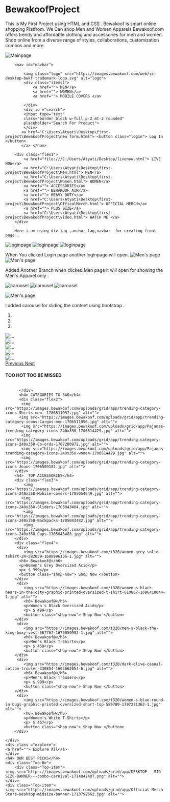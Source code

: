 # BewakoofProject
This is My First Project using HTML and CSS .
Bewakoof is smart online shopping Platfrom. We Can shop Men and Women Apparels 
Bewakoof.com offers trendy and affordable clothing and accessories for men and women. Shop online from a diverse range of styles, collaborations, customization combos and more.

![Mainpage](https://github.com/puspitamaity/BewakoofProject/assets/165947436/36b3afd6-04a2-4a01-8534-e658dc567006)
 <body>
    <div id="bewakoof">
        
        <nav id="navbar">

            <img class="logo" src="https://images.bewakoof.com/web/ic-desktop-bwkf-trademark-logo.svg" alt="logo">
            <div class="items1">
                <a href=""> MEN</a>
                <a href=""> WOMEN</a>
                <a href=""> MOBILE COVERS </a>

            </div>
            <div id ="search">
            <input type="text"
            class="border block w-full p-2 mt-2 rounded"
            placeholder="Search For Product">
            </div>
           <a href="C:\Users\Atyati\Desktop\first-project\BewakoofProject\new form.html"> <button class="login"> Log In </button>
           </a> </nav>
        
        <div class="flex1">
            <a href="file:///C:/Users/Atyati/Desktop/livenow.html"> LIVE NOW</a>
            <a href="C:\Users\Atyati\Desktop\first-project\BewakoofProject\Men.html"> MEN</a>
            <a href="C:\Users\Atyati\Desktop\first-project\BewakoofProject\Women.html"> WOMEN</a>
            <a href=""> ACCESSORIES</a>
            <a href=""> BEWAKOOF AIR</a>
            <a href=""> HEAVY DUTY</a>
            <a href="C:\Users\Atyati\Desktop\first-project\BewakoofProject\OfficalMerch.html"> OFFICIAL MERCH</a>
            <a href=""> PLUS SIZE</a>
            <a href="C:\Users\Atyati\Desktop\first-project\BewakoofProject\video.html"> WATCH ME </a>
        </div>

        Here i am using div tag ,anchor tag,navbar  for creating front page .
![loginpage](https://github.com/puspitamaity/BewakoofProject/assets/165947436/263a39d9-9658-4875-b947-886fb159ac0b)
![loginpage](https://github.com/puspitamaity/BewakoofProject/assets/165947436/263a39d9-9658-4875-b947-886fb159ac0b)
![loginpage](https://github.com/puspitamaity/BewakoofProject/assets/165947436/263a39d9-9658-4875-b947-886fb159ac0b)

When You clicked Login page another loginpage will open.
![Men's page](https://github.com/puspitamaity/BewakoofProject/assets/165947436/64a7ca90-b74c-43d6-9174-0470da172f06)
![Men's page](https://github.com/puspitamaity/BewakoofProject/assets/165947436/64a7ca90-b74c-43d6-9174-0470da172f06)

Added Another Branch when clicked Men page it will open for showing the Men's Apparel only .

![carousel](https://github.com/puspitamaity/BewakoofProject/assets/165947436/d4a1a880-e938-4dfa-ba9a-5a17f5e9d76e)
![carousel](https://github.com/puspitamaity/BewakoofProject/assets/165947436/d4a1a880-e938-4dfa-ba9a-5a17f5e9d76e)
![carousel](https://github.com/puspitamaity/BewakoofProject/assets/165947436/d4a1a880-e938-4dfa-ba9a-5a17f5e9d76e)

![Men's page](https://github.com/puspitamaity/BewakoofProject/assets/165947436/64a7ca90-b74c-43d6-9174-0470da172f06)

I added carousel for sliding the content using bootstrap .
<div id="carouselExampleIndicators" class="carousel slide" data-ride="carousel">
            <ol class="carousel-indicators">
              <li data-target="#carouselExampleIndicators" data-slide-to="0" class="active"></li>
              <li data-target="#carouselExampleIndicators" data-slide-to="1"></li>
              <li data-target="#carouselExampleIndicators" data-slide-to="2"></li>
            </ol>
            <div class="carousel-inner">
              <div class="carousel-item active">
                <img src="https://images.bewakoof.com/uploads/grid/app/PC-Size-Banner-480x457-Heavy-Duty-1714035736.jpg" class="d-block w-100" alt="...">
              </div>
              <div class="carousel-item">
                <img src="https://images.bewakoof.com/uploads/grid/app/PC-Size-Banner-480x457-PIMA-1714035735.jpg" class="d-block w-100" alt="...">
              </div>
              <div class="carousel-item">
                <img src="https://images.bewakoof.com/uploads/grid/app/PC-Size-Banner-480x457-AIR-1714035736.jpg" class="d-block w-100" alt="...">
              </div>
              <div class="carousel-item">
                <img src="https://images.bewakoof.com/uploads/grid/app/PC-Size-Banner-480x457-PIMA-1714035735.jpg" class="d-block w-100" alt="...">
              </div>
              <div class="carousel-item">
                <img src="https://images.bewakoof.com/uploads/grid/app/PC-Size-Banner-480x457-PIMA-1714035735.jpg" class="d-block w-100" alt="...">
              </div>
            </div>
            <a class="carousel-control-prev" href="#carouselExampleIndicators" role="button" data-slide="prev">
              <span class="carousel-control-prev-icon" aria-hidden="true"></span>
              <span class="sr-only">Previous</span>
            </a>
            <a class="carousel-control-next" href="#carouselExampleIndicators" role="button" data-slide="next">
              <span class="carousel-control-next-icon" aria-hidden="true"></span>
              <span class="sr-only">Next</span>
            </a>
          </div>
          <script src="https://code.jquery.com/jquery-3.3.1.slim.min.js" integrity="sha384-q8i/X+965DzO0rT7abK41JStQIAqVgRVzpbzo5smXKp4YfRvH+8abtTE1Pi6jizo" crossorigin="anonymous"></script>
    <script src="https://cdn.jsdelivr.net/npm/popper.js@1.14.7/dist/umd/popper.min.js" integrity="sha384-UO2eT0CpHqdSJQ6hJty5KVphtPhzWj9WO1clHTMGa3JDZwrnQq4sF86dIHNDz0W1" crossorigin="anonymous"></script>
    <script src="https://cdn.jsdelivr.net/npm/bootstrap@4.3.1/dist/js/bootstrap.min.js" integrity="sha384-JjSmVgyd0p3pXB1rRibZUAYoIIy6OrQ6VrjIEaFf/nJGzIxFDsf4x0xIM+B07jRM" crossorigin="anonymous"></script>
          <h4> TOO HOT TOO BE MISSED</h4>
          <div class="Too-Be">
           <div class="Too-item">
            <img src="https://images.bewakoof.com/uploads/grid/app/DESKTOP---MID-SIZE---twice-as-nice---common-1716565338.jpg" alt="">
            </div>
            <div class="Too-item">
                <img src="https://images.bewakoof.com/uploads/grid/app/Trendy-jeans-IK-RM-Midsize-Desktop-Banner--2--1716565336.gif" alt="">
            </div>
            <div class="Too-item">
                <img src="https://images.bewakoof.com/uploads/grid/app/Desktop-midsize-OS-tees-common-ezgif-com-optimize--7--1716565338.gif" alt="">
            </div>
            <div class="Too-item">
                <img src="https://images.bewakoof.com/uploads/grid/app/DESKTOP---MID-SIZE---shorts-common-1715841068.jpg" alt="">
            </div>
            
          </div>
          <h4> CATEGORIES TO BAG</h4>
          <div class="flex2">
           <img src="https://images.bewakoof.com/uploads/grid/app/trending-category-icons-Shirts-men--1706511997.jpg" alt="">
          <img src="https://images.bewakoof.com/uploads/grid/app/trending-category-icons-Cargos-men-1706511996.jpg" alt="">
           <img src="https://images.bewakoof.com/uploads/grid/app/Pajamas-trending-category-icons-240x350-1706514429.jpg" alt="">
           <img src="https://images.bewakoof.com/uploads/grid/app/trending-category-icons-240x350-Co-ords-1707280972.jpg" alt="">
           <img src="https://images.bewakoof.com/uploads/grid/app/Pajamas-trending-category-icons-240x350-women-1706514429.jpg" alt="">
           <img src="https://images.bewakoof.com/uploads/grid/app/trending-category-icons-Jeans-1706509182.jpg" alt="">       
        </div>
        <h4>  TOP ACCESSORIES</h4>
        <div class="flex3">
            <img src="https://images.bewakoof.com/uploads/grid/app/trending-category-icons-240x350-Mobile-covers-1705054649.jpg" alt="">
           <img src="https://images.bewakoof.com/uploads/grid/app/trending-category-icons-240x350-Sliders-1705043484.jpg" alt="">
            <img src="https://images.bewakoof.com/uploads/grid/app/trending-category-icons-240x350-Backpacks-1705043482.jpg" alt="">
            <img src="https://images.bewakoof.com/uploads/grid/app/trending-category-icons-240x350-Caps-1705043483.jpg" alt="">
        </div>
        <div class="flex4">
         <div>
            <img src="https://images.bewakoof.com/t320/women-grey-solid-tshirt-24-582039-1688996135-1.jpg" alt="">
          <h6> Bewakoof@</h6>
          <p>Women's Grey Oversized Acid</p>
          <p> $ 399</p>
          <button class="shop-now"> Shop Now </button>
        </div>
         <div>
            <img src="https://images.bewakoof.com/t320/women-s-black-bears-in-the-city-graphic-printed-oversized-t-shirt-610867-1696418044-1.jpg" alt="">
            <h6> Bewakoof@</h6>
            <p>Women's Black Oversized Acid</p>
            <p> $ 499</p>
            <button class="shop-now"> Shop Now </button>
        </div>
         <div>
            <img src="https://images.bewakoof.com/t320/men-s-black-the-king-boxy-vest-567767-1679059992-1.jpg" alt="">
            <h6> Bewakoof@</h6>
            <p>Men's Black T-Shirts</p>
            <p> $ 459</p>
            <button class="shop-now"> Shop Now </button>
        </div>
         <div>
            <img src="https://images.bewakoof.com/t320/dark-olive-casual-cotton-trouser-330854-1663662054-6.jpg" alt="">
            <h6> Bewakoof@</h6>
            <p>Men's Black Trousers</p>
            <p> $ 999</p>
            <button class="shop-now"> Shop Now </button>
        </div>
         <div>
            <img src="https://images.bewakoof.com/t320/women-s-blue-round-in-bugs-graphic-printed-oversized-short-top-589789-1707221362-1.jpg" alt="">
            <h6> Bewakoof@</h6>
            <p>Women's White T-Shirts</p>
            <p> $ 457</p> 
            <button class="shop-now"> Shop Now </button>
        </div>
        
    </div>
    <div class ="explore">
    <a href=""> Explore All</a>
    </div>
    <h4> OUR BEST PICKS</h4>
    <div class="Too-Be">
        <div class="Too-item">
    <img src="https://images.bewakoof.com/uploads/grid/app/DESKTOP---MID-SIZE-BANNER---combo-carnival-1714042407.png" alt="">
    </div>
    <div class="Too-item">
    <img src="https://images.bewakoof.com/uploads/grid/app/Official-Merch-Store-Desktop-midsize-banner-1713792662.jpg" alt="">
</div>



